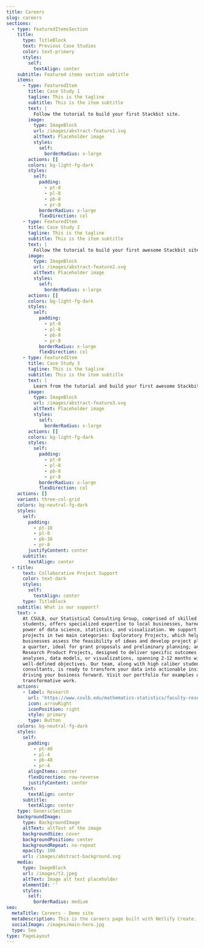 ```yaml
---
title: Careers
slug: careers
sections:
  - type: FeaturedItemsSection
    title:
      type: TitleBlock
      text: Previous Case Studies
      color: text-primary
      styles:
        self:
          textAlign: center
    subtitle: Featured items section subtitle
    items:
      - type: FeaturedItem
        title: Case Study 1
        tagline: This is the tagline
        subtitle: This is the item subtitle
        text: |
          Follow the tutorial to build your first Stackbit site.
        image:
          type: ImageBlock
          url: /images/abstract-feature1.svg
          altText: Placeholder image
          styles:
            self:
              borderRadius: x-large
        actions: []
        colors: bg-light-fg-dark
        styles:
          self:
            padding:
              - pt-8
              - pl-8
              - pb-8
              - pr-8
            borderRadius: x-large
            flexDirection: col
      - type: FeaturedItem
        title: Case Study 2
        tagline: This is the tagline
        subtitle: This is the item subtitle
        text: |
          Follow the tutorial to build your first awesome Stackbit site.
        image:
          type: ImageBlock
          url: /images/abstract-feature2.svg
          altText: Placeholder image
          styles:
            self:
              borderRadius: x-large
        actions: []
        colors: bg-light-fg-dark
        styles:
          self:
            padding:
              - pt-8
              - pl-8
              - pb-8
              - pr-8
            borderRadius: x-large
            flexDirection: col
      - type: FeaturedItem
        title: Case Study 3
        tagline: This is the tagline
        subtitle: This is the item subtitle
        text: |
          Learn from the tutorial and build your first awesome Stackbit site.
        image:
          type: ImageBlock
          url: /images/abstract-feature3.svg
          altText: Placeholder image
          styles:
            self:
              borderRadius: x-large
        actions: []
        colors: bg-light-fg-dark
        styles:
          self:
            padding:
              - pt-8
              - pl-8
              - pb-8
              - pr-8
            borderRadius: x-large
            flexDirection: col
    actions: []
    variant: three-col-grid
    colors: bg-neutral-fg-dark
    styles:
      self:
        padding:
          - pt-16
          - pl-8
          - pb-16
          - pr-8
        justifyContent: center
      subtitle:
        textAlign: center
  - title:
      text: Collaborative Project Support
      color: text-dark
      styles:
        self:
          textAlign: center
      type: TitleBlock
    subtitle: What is our support?
    text: >
      At CSULB, our Statistical Consulting Group, comprised of skilled graduate
      students, offers specialized expertise to local businesses, harnessing the
      power of data science, statistics, and visualization. We support business
      projects in two main categories: Exploratory Projects, which help
      businesses assess the feasibility of ideas and develop project plans over
      a quarter, ideal for grant proposals and preliminary planning; and
      Research Product Projects, designed to deliver specific outcomes like
      analyses, data models, or visualizations, spanning 2-12 months with
      well-defined objectives. Our team, along with high caliber student
      consultants, is ready to transform your data into actionable insights,
      driving your business forward. Visit our portfolio for examples of our
      transformative work.
    actions:
      - label: Research
        url: 'https://www.csulb.edu/mathematics-statistics/faculty-research'
        icon: arrowRight
        iconPosition: right
        style: primary
        type: Button
    colors: bg-neutral-fg-dark
    styles:
      self:
        padding:
          - pt-40
          - pl-4
          - pb-40
          - pr-4
        alignItems: center
        flexDirection: row-reverse
        justifyContent: center
      text:
        textAlign: center
      subtitle:
        textAlign: center
    type: GenericSection
    backgroundImage:
      type: BackgroundImage
      altText: altText of the image
      backgroundSize: cover
      backgroundPosition: center
      backgroundRepeat: no-repeat
      opacity: 100
      url: /images/abstract-background.svg
    media:
      type: ImageBlock
      url: /images/t3.jpeg
      altText: Image alt text placeholder
      elementId: ''
      styles:
        self:
          borderRadius: medium
seo:
  metaTitle: Careers - Demo site
  metaDescription: This is the careers page built with Netlify Create.
  socialImage: /images/main-hero.jpg
  type: Seo
type: PageLayout
---
```


